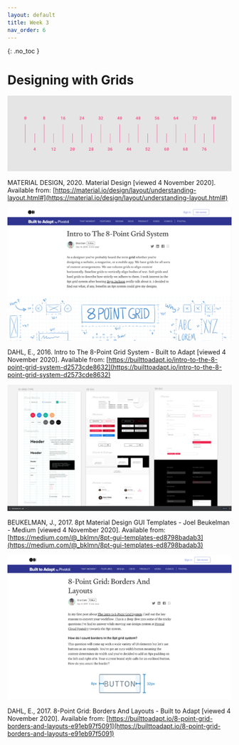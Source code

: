 ```yaml
---
layout: default
title: Week 3
nav_order: 6
---
```


{: .no_toc }

# Designing with Grids

![material grids](images/grids_ui/8point.png)
 
MATERIAL DESIGN, 2020. Material Design [viewed 4 November 2020]. Available from: [https://material.io/design/layout/understanding-layout.html#](https://material.io/design/layout/understanding-layout.html#) 


![material grids](images/grids_ui/intro_8pt.png)

DAHL, E., 2016. Intro to The 8-Point Grid System - Built to Adapt [viewed 4 November 2020]. Available from: [https://builttoadapt.io/intro-to-the-8-point-grid-system-d2573cde8632](https://builttoadapt.io/intro-to-the-8-point-grid-system-d2573cde8632)  

![grids](images/grids_ui/grids.png)


BEUKELMAN, J., 2017. 8pt Material Design GUI Templates - Joel Beukelman - Medium [viewed 4 November 2020]. Available from: [https://medium.com/@_bklmn/8pt-gui-templates-ed8798badab3](https://medium.com/@_bklmn/8pt-gui-templates-ed8798badab3)

![grids](images/grids_ui/8-pt_2.png)
  
DAHL, E., 2017. 8-Point Grid: Borders And Layouts - Built to Adapt [viewed 4 November 2020]. Available from: [https://builttoadapt.io/8-point-grid-borders-and-layouts-e91eb97f5091](https://builttoadapt.io/8-point-grid-borders-and-layouts-e91eb97f5091)  
